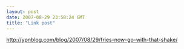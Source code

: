 ```yaml
---
layout: post
date: 2007-08-29 23:58:24 GMT
title: "Link post"
---
```

<http://ypnblog.com/blog/2007/08/29/fries-now-go-with-that-shake/>

